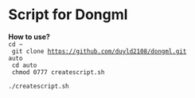 # Script for Dongml
<b>How to use?</b><br>
<code>cd ~<br>
git clone https://github.com/duyld2108/dongml.git auto<br>
cd auto<br>
chmod 0777 createscript.sh<br>
./createscript.sh</code>
